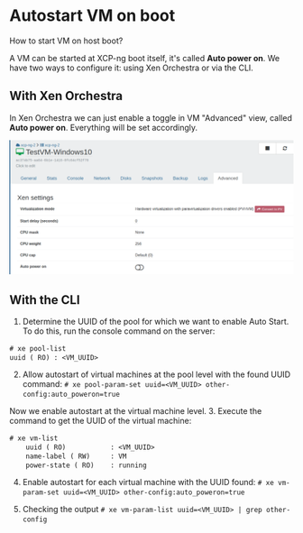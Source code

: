 # Autostart VM on boot

How to start VM on host boot?

A VM can be started at XCP-ng boot itself, it's called **Auto power on**. We have two ways to configure it: using Xen Orchestra or via the CLI.

## With Xen Orchestra

In Xen Orchestra we can just enable a toggle in VM "Advanced" view, called **Auto power on**. Everything will be set accordingly.

![](../../assets/img/autopoweron1.png)


## With the CLI

1. Determine the UUID of the pool for which we want to enable Auto Start. To do this, run the console command on the server:

```
# xe pool-list
uuid ( RO) : <VM_UUID>
```

2. Allow autostart of virtual machines at the pool level with the found UUID command:
`# xe pool-param-set uuid=<VM_UUID> other-config:auto_poweron=true`

Now we enable autostart at the virtual machine level.
3. Execute the command to get the UUID of the virtual machine:

```
# xe vm-list
    uuid ( RO)           : <VM_UUID>
    name-label ( RW)     : VM
    power-state ( RO)    : running
```

4. Enable autostart for each virtual machine with the UUID found:
`# xe vm-param-set uuid=<VM_UUID> other-config:auto_poweron=true`

5. Checking the output
`# xe vm-param-list uuid=<VM_UUID> | grep other-config`